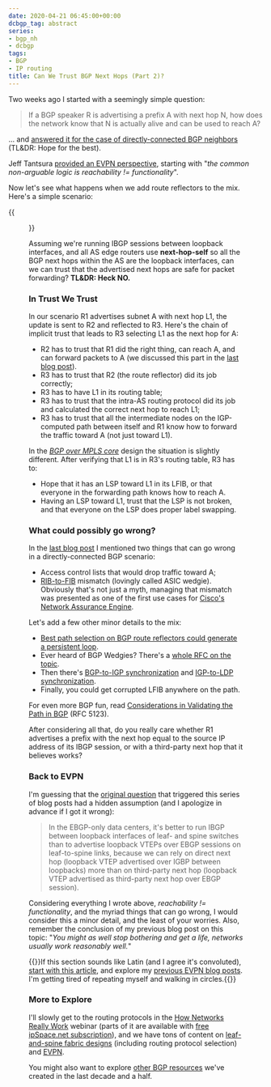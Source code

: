 ```yaml
---
date: 2020-04-21 06:45:00+00:00
dcbgp_tag: abstract
series:
- bgp_nh
- dcbgp
tags:
- BGP
- IP routing
title: Can We Trust BGP Next Hops (Part 2)?
---
```

Two weeks ago I started with a seemingly simple question:

> If a BGP speaker R is advertising a prefix A with next hop N, how does the network know that N is actually alive and can be used to reach A?

... and [answered it for the case of directly-connected BGP neighbors](https://blog.ipspace.net/2020/04/can-we-trust-bgp-next-hops-part-1.html) (TL&DR: Hope for the best).

Jeff Tantsura [provided an EVPN perspective](https://blog.ipspace.net/2020/04/next-hop-vtep-reachability-evpn.html), starting with "_the common non-arguable logic is reachability != functionality_".

Now let's see what happens when we add route reflectors to the mix. Here's a simple scenario:
<!--more-->
{{<figure src="/2020/04/IBGP-RR.jpg" caption="BGP next hops when using an IBGP route reflector" >}}

Assuming we're running IBGP sessions between loopback interfaces, and all AS edge routers use **next-hop-self** so all the BGP next hops within the AS are the loopback interfaces, can we can trust that the advertised next hops are safe for packet forwarding? **TL&DR: Heck NO.**

### In Trust We Trust

In our scenario R1 advertises subnet A with next hop L1, the update is sent to R2 and reflected to R3. Here's the chain of implicit trust that leads to R3 selecting L1 as the next hop for A:

* R2 has to trust that R1 did the right thing, can reach A, and can forward packets to A (we discussed this part in the [last blog post](https://blog.ipspace.net/2020/04/can-we-trust-bgp-next-hops-part-1.html)).
* R3 has to trust that R2 (the route reflector) did its job correctly;
* R3 has to have L1 in its routing table;
* R3 has to trust that the intra-AS routing protocol did its job and calculated the correct next hop to reach L1;
* R3 has to trust that all the intermediate nodes on the IGP-computed path between itself and R1 know how to forward the traffic toward A (not just toward L1).

In the _[BGP over MPLS core](https://my.ipspace.net/bin/get/MPLS101/SR1%20-%20MPLS-Based%20Transport%20Core.mp4?doccode=MPLS101)_ design the situation is slightly different. After verifying that L1 is in R3's routing table, R3 has to:

* Hope that it has an LSP toward L1 in its LFIB, or that everyone in the forwarding path knows how to reach A.
* Having an LSP toward L1, trust that the LSP is not broken, and that everyone on the LSP does proper label swapping.

### What could possibly go wrong?

In the [last blog post](https://blog.ipspace.net/2020/04/can-we-trust-bgp-next-hops-part-1.html) I mentioned two things that can go wrong in a directly-connected BGP scenario:

* Access control lists that would drop traffic toward A;
* [RIB-to-FIB](https://blog.ipspace.net/2010/09/ribs-and-fibs.html) mismatch (lovingly called ASIC wedgie). Obviously that's not just a myth, managing that mismatch was presented as one of the first use cases for [Cisco's Network Assurance Engine](https://techfieldday.com/appearance/cisco-network-assurance-engine-presents-at-tech-field-day-extra-at-cisco-live-europe/).

Let's add a few other minor details to the mix:

* [Best path selection on BGP route reflectors could generate a persistent loop](https://blog.ipspace.net/2013/10/can-bgp-route-reflectors-really.html).
* Ever heard of BGP Wedgies? There's a [whole RFC on the topic](https://tools.ietf.org/html/rfc4264).
* Then there's [BGP-to-IGP synchronization](https://blog.ipspace.net/2017/08/synchronizing-bgp-and-ospf-or-ospf-and.html) and [IGP-to-LDP synchronization](https://blog.ipspace.net/2011/11/ldp-igp-synchronization-in-mpls.html).
* Finally, you could get corrupted LFIB anywhere on the path.

For even more BGP fun, read [Considerations in Validating the Path in BGP](https://tools.ietf.org/html/rfc5123) (RFC 5123).

After considering all that, do you really care whether R1 advertises a prefix with the next hop equal to the source IP address of its IBGP session, or with a third-party next hop that it believes works?

### Back to EVPN

I'm guessing that the [original question](https://blog.ipspace.net/2020/02/the-evpnbgp-saga-continues.html#3256817850847857930) that triggered this series of blog posts had a hidden assumption (and I apologize in advance if I got it wrong):

> In the EBGP-only data centers, it's better to run IBGP between loopback interfaces of leaf- and spine switches than to advertise loopback VTEPs over EBGP sessions on leaf-to-spine links, because we can rely on direct next hop (loopback VTEP advertised over IGBP between loopbacks) more than on third-party next hop (loopback VTEP advertised as third-party next hop over EBGP session).

Considering everything I wrote above, _reachability != functionality_, and the myriad things that can go wrong, I would consider this a minor detail, and the least of your worries. Also, remember the conclusion of my previous blog post on this topic: "_You might as well stop bothering and get a life, networks usually work reasonably well._"

{{<note info>}}If this section sounds like Latin (and I agree it's convoluted), [start with this article](https://www.ipspace.net/Data_Center_BGP/BGP_in_EVPN-Based_Data_Center_Fabrics), and explore my [previous EVPN blog posts](https://blog.ipspace.net/tag/evpn.html). I'm getting tired of repeating myself and walking in circles.{{</note>}}

### More to Explore

I'll slowly get to the routing protocols in the [How Networks Really Work](https://www.ipspace.net/How_Networks_Really_Work) webinar (parts of it are available with [free ipSpace.net subscription](https://www.ipspace.net/Subscription/Free)), and we have tons of content on [leaf-and-spine fabric designs](https://www.ipspace.net/Leaf-and-Spine_Fabric_Architectures) (including routing protocol selection) and [EVPN](https://www.ipspace.net/EVPN_Technical_Deep_Dive). 

You might also want to explore [other BGP resources](https://www.ipspace.net/kb/tag/BGP) we've created in the last decade and a half.
